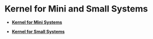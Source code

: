 # Kernel for Mini and Small Systems<a name="EN-US_TOPIC_0000001157479401"></a>

-   **[Kernel for Mini Systems](kernel-lite-mini.md)**  

-   **[Kernel for Small Systems](kernel-lite-small.md)**  


